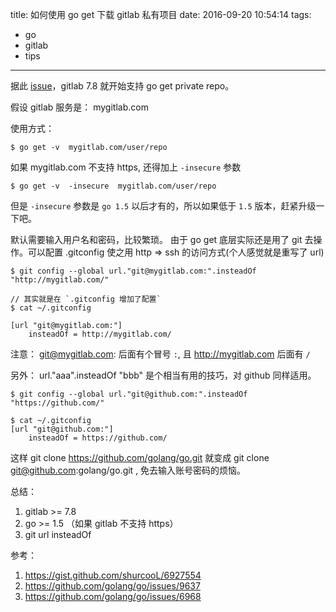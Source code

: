 title: 如何使用 go get 下载 gitlab 私有项目
date: 2016-09-20 10:54:14
tags:
- go
- gitlab
- tips
---

据此 [issue](https://github.com/gitlabhq/gitlabhq/pull/7693)，gitlab 7.8 就开始支持 go get private repo。

假设 gitlab 服务是： mygitlab.com

使用方式：

    $ go get -v  mygitlab.com/user/repo

如果 mygitlab.com 不支持 https, 还得加上 `-insecure` 参数

    $ go get -v  -insecure  mygitlab.com/user/repo

但是 `-insecure` 参数是 `go 1.5` 以后才有的，所以如果低于 `1.5` 版本，赶紧升级一下吧。


默认需要输入用户名和密码，比较繁琐。
由于 go get 底层实际还是用了 git 去操作。可以配置 .gitconfig  使之用 http => ssh 的访问方式(个人感觉就是重写了 url)

    $ git config --global url."git@mygitlab.com:".insteadOf "http://mygitlab.com/"
   
    // 其实就是在 `.gitconfig 增加了配置`
    $ cat ~/.gitconfig

    [url "git@mygitlab.com:"]
        insteadOf = http://mygitlab.com/

注意： git@mygitlab.com: 后面有个冒号 `:`, 且 http://mygitlab.com 后面有 `/`

另外： url."aaa".insteadOf "bbb" 是个相当有用的技巧，对 github 同样适用。

    $ git config --global url."git@github.com:".insteadOf "https://github.com/"

    $ cat ~/.gitconfig
    [url "git@github.com:"]
        insteadOf = https://github.com/
        
这样 git clone https://github.com/golang/go.git 就变成 git clone git@github.com:golang/go.git , 免去输入账号密码的烦恼。

总结：
1. gitlab >= 7.8
2. go >= 1.5 （如果 gitlab 不支持 https）
3. git url insteadOf 

参考：
1. https://gist.github.com/shurcooL/6927554
2. https://github.com/golang/go/issues/9637
3. https://github.com/golang/go/issues/6968


